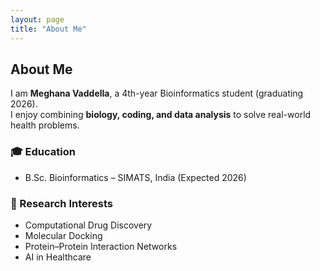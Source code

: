 ```yaml
---
layout: page
title: "About Me"
---
```


## About Me

I am **Meghana Vaddella**, a 4th-year Bioinformatics student (graduating 2026).  
I enjoy combining **biology, coding, and data analysis** to solve real-world health problems.  

### 🎓 Education
- B.Sc. Bioinformatics – SIMATS, India (Expected 2026)

### 🔬 Research Interests
- Computational Drug Discovery  
- Molecular Docking  
- Protein–Protein Interaction Networks  
- AI in Healthcare
